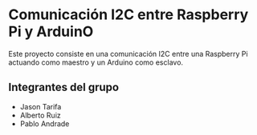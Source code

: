 # Comunicación I2C entre Raspberry Pi y ArduinO

Este proyecto consiste en una comunicación I2C entre una Raspberry Pi actuando como maestro y un Arduino como esclavo.

## Integrantes del grupo
- Jason Tarifa
- Alberto Ruiz
- Pablo Andrade

